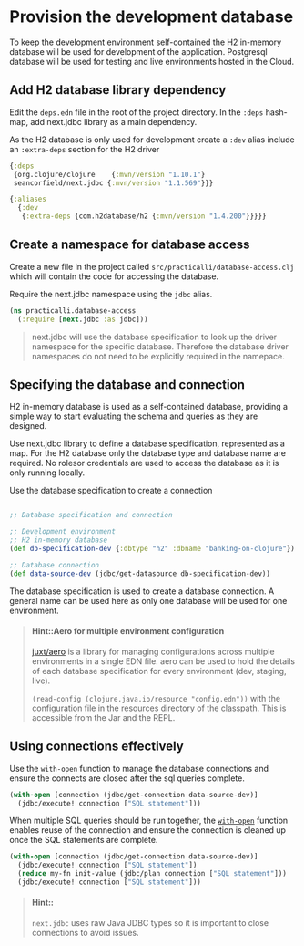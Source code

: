 # Provision the development database
To keep the development environment self-contained the H2 in-memory database will be used for development of the application.  Postgresql database will be used for testing and live environments hosted in the Cloud.


## Add H2 database library dependency
Edit the `deps.edn` file in the root of the project directory. In the `:deps` hash-map, add next.jdbc library as a main dependency.

As the H2 database is only used for development create a `:dev` alias include an `:extra-deps` section for the H2 driver

```clojure
{:deps
 {org.clojure/clojure    {:mvn/version "1.10.1"}
 seancorfield/next.jdbc {:mvn/version "1.1.569"}}}

{:aliases
  {:dev
   {:extra-deps {com.h2database/h2 {:mvn/version "1.4.200"}}}}}
```

## Create a namespace for database access
Create a new file in the project called `src/practicalli/database-access.clj` which will contain the code for accessing the database.

Require the next.jdbc namespace using the `jdbc` alias.

```clojure
(ns practicalli.database-access
  (:require [next.jdbc :as jdbc]))
```

> next.jdbc will use the database specification to look up the driver namespace for the specific database.  Therefore the database driver namespaces do not need to be explicitly required in the namepace.


## Specifying the database and connection
H2 in-memory database is used as a self-contained database, providing a simple way to start evaluating the schema and queries as they are designed.

Use next.jdbc library to define a database specification, represented as a map.  For the H2 database only the database type and database name are required. No rolesor credentials are used to access the database as it is only running locally.

Use the database specification to create a connection

```clojure

;; Database specification and connection

;; Development environment
;; H2 in-memory database
(def db-specification-dev {:dbtype "h2" :dbname "banking-on-clojure"})

;; Database connection
(def data-source-dev (jdbc/get-datasource db-specification-dev))
```

The database specification is used to create a database connection.  A general name can be used here as only one database will be used for one environment.


> #### Hint::Aero for multiple environment configuration
> [juxt/aero](https://github.com/juxt/aero) is a library for managing configurations across multiple environments in a single EDN file.  aero can be used to hold the details of each database specification for every environment (dev, staging, live).
>
> `(read-config (clojure.java.io/resource "config.edn"))` with the configuration file in the resources directory of the classpath.  This is accessible from the Jar and the REPL.


## Using connections effectively
Use the `with-open` function to manage the database connections and ensure the connects are closed after the sql queries complete.

```clojure
(with-open [connection (jdbc/get-connection data-source-dev)]
  (jdbc/execute! connection ["SQL statement"]))
```

When multiple SQL queries should be run together, the [`with-open`](https://clojuredocs.org/clojure.core/with-open) function enables reuse of the connection and ensure the connection is cleaned up once the SQL statements are complete.

```clojure
(with-open [connection (jdbc/get-connection data-source-dev)]
  (jdbc/execute! connection ["SQL statement"])
  (reduce my-fn init-value (jdbc/plan connection ["SQL statement"]))
  (jdbc/execute! connection ["SQL statement"]))
```


> #### Hint::
> `next.jdbc` uses raw Java JDBC types so it is important to close connections to avoid issues.
